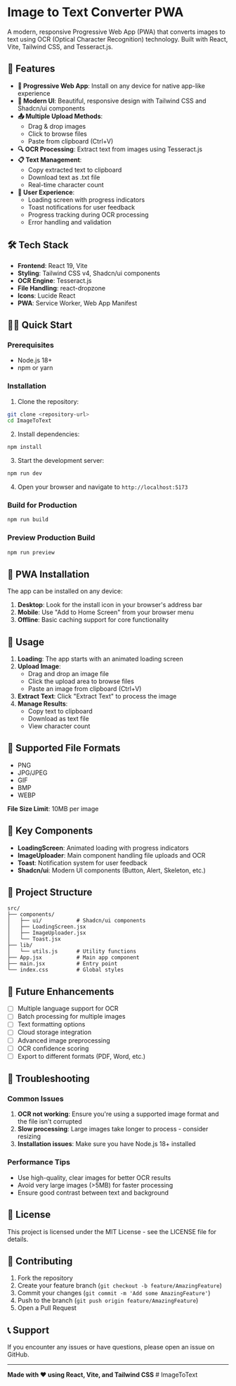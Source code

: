 # Image to Text Converter PWA

A modern, responsive Progressive Web App (PWA) that converts images to text using OCR (Optical Character Recognition) technology. Built with React, Vite, Tailwind CSS, and Tesseract.js.

## 🚀 Features

- **📱 Progressive Web App**: Install on any device for native app-like experience
- **🎨 Modern UI**: Beautiful, responsive design with Tailwind CSS and Shadcn/ui components
- **📤 Multiple Upload Methods**: 
  - Drag & drop images
  - Click to browse files
  - Paste from clipboard (Ctrl+V)
- **🔍 OCR Processing**: Extract text from images using Tesseract.js
- **📋 Text Management**: 
  - Copy extracted text to clipboard
  - Download text as .txt file
  - Real-time character count
- **🎯 User Experience**:
  - Loading screen with progress indicators
  - Toast notifications for user feedback
  - Progress tracking during OCR processing
  - Error handling and validation

## 🛠️ Tech Stack

- **Frontend**: React 19, Vite
- **Styling**: Tailwind CSS v4, Shadcn/ui components
- **OCR Engine**: Tesseract.js
- **File Handling**: react-dropzone
- **Icons**: Lucide React
- **PWA**: Service Worker, Web App Manifest

## 🏃‍♂️ Quick Start

### Prerequisites

- Node.js 18+ 
- npm or yarn

### Installation

1. Clone the repository:
```bash
git clone <repository-url>
cd ImageToText
```

2. Install dependencies:
```bash
npm install
```

3. Start the development server:
```bash
npm run dev
```

4. Open your browser and navigate to `http://localhost:5173`

### Build for Production

```bash
npm run build
```

### Preview Production Build

```bash
npm run preview
```

## 📱 PWA Installation

The app can be installed on any device:

1. **Desktop**: Look for the install icon in your browser's address bar
2. **Mobile**: Use "Add to Home Screen" from your browser menu
3. **Offline**: Basic caching support for core functionality

## 🎯 Usage

1. **Loading**: The app starts with an animated loading screen
2. **Upload Image**: 
   - Drag and drop an image file
   - Click the upload area to browse files
   - Paste an image from clipboard (Ctrl+V)
3. **Extract Text**: Click "Extract Text" to process the image
4. **Manage Results**:
   - Copy text to clipboard
   - Download as text file
   - View character count

## 🔧 Supported File Formats

- PNG
- JPG/JPEG
- GIF
- BMP
- WEBP

**File Size Limit**: 10MB per image

## 🌟 Key Components

- **LoadingScreen**: Animated loading with progress indicators
- **ImageUploader**: Main component handling file uploads and OCR
- **Toast**: Notification system for user feedback
- **Shadcn/ui**: Modern UI components (Button, Alert, Skeleton, etc.)

## 📂 Project Structure

```
src/
├── components/
│   ├── ui/           # Shadcn/ui components
│   ├── LoadingScreen.jsx
│   ├── ImageUploader.jsx
│   └── Toast.jsx
├── lib/
│   └── utils.js      # Utility functions
├── App.jsx           # Main app component
├── main.jsx          # Entry point
└── index.css         # Global styles
```

## 🔮 Future Enhancements

- [ ] Multiple language support for OCR
- [ ] Batch processing for multiple images
- [ ] Text formatting options
- [ ] Cloud storage integration
- [ ] Advanced image preprocessing
- [ ] OCR confidence scoring
- [ ] Export to different formats (PDF, Word, etc.)

## 🐛 Troubleshooting

### Common Issues

1. **OCR not working**: Ensure you're using a supported image format and the file isn't corrupted
2. **Slow processing**: Large images take longer to process - consider resizing
3. **Installation issues**: Make sure you have Node.js 18+ installed

### Performance Tips

- Use high-quality, clear images for better OCR results
- Avoid very large images (>5MB) for faster processing
- Ensure good contrast between text and background

## 📄 License

This project is licensed under the MIT License - see the LICENSE file for details.

## 🤝 Contributing

1. Fork the repository
2. Create your feature branch (`git checkout -b feature/AmazingFeature`)
3. Commit your changes (`git commit -m 'Add some AmazingFeature'`)
4. Push to the branch (`git push origin feature/AmazingFeature`)
5. Open a Pull Request

## 📞 Support

If you encounter any issues or have questions, please open an issue on GitHub.

---

**Made with ❤️ using React, Vite, and Tailwind CSS**
#   I m a g e T o T e x t  
 
